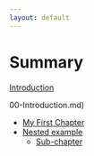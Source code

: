 ```yaml
---
layout: default
---
```


# Summary

[Introduction](00.md)

00-Introduction.md)

- [My First Chapter](my-first-chapter.md)
- [Nested example](nested/README.md)
    - [Sub-chapter](nested/sub-chapter.md)


